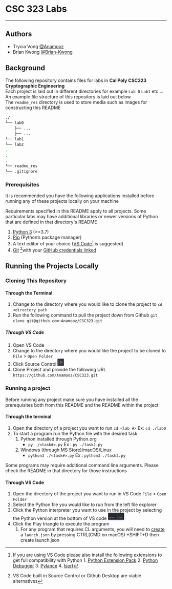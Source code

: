 # CSC 323 Labs

---

## Authors
 - Trycia Vong [@Anamooz](https://github.com/Anamooz)
 - Brian Kwong [@Brian-Kwong](https://github.com/Brian-Kwong)

## Background

The following repository contains files for labs in **Cal Poly CSC323 Cryptographic Engineering**   
Each project is laid out in different directories for example `Lab 0` `Lab1` etc …  
An example file structure of this repository is laid out below  
The `readme_res` directory is used to store media such as images for constructing this README

```bash
./
└── lab0
    ├── ...
    ├── ...
└── lab1
└── lab2
.
.
.
└── readme_res
└── .gitignore
```

### Prerequisites

It is recommended you have the following applications installed before running any of these projects locally on your machine

Requirements specified in this README apply to all projects. Some particular labs may have additional libraries or newer versions of Python that are defined in that directory's README

1. [Python 3](https://www.python.org/downloads/) (\>=3.7)  
2. [Pip](https://pip.pypa.io/en/stable/installation/) (Python’s package manager)  
3. A text editor of your choice ([VS Code](https://code.visualstudio.com/download)[^1] is suggested)  
4. [Git](https://git-scm.com/downloads) [^2]with your [GitHub credentials linked](https://docs.github.com/en/authentication/connecting-to-github-with-ssh) 

## Running the Projects Locally 

### Cloning This Repository 

#### Through the Terminal

1. Change to the directory where you would like to clone the project to `cd <directory path`   
2. Run the following command to pull the project down from Github `git clone git@github.com:Anamooz/CSC323.git`

##### Through VS Code

1. Open VS Code   
2. Change to the directory where you would like the project to be cloned to `File` \> `Open Folder`  
3. Click Source Control  <img src="./readme_res/source_control.png" width="20"/>
4. Clone Project and provide the following URL `https://github.com/Anamooz/CSC323.git`

### Running a project 

Before running any project make sure you have installed all the prerequisites both from this README and the README within the project 

#### Through the terminal

1. Open the directory of a project you want to run `cd <lab #>` Ex: `cd ./lab0`  
2. To start a program run the Python file with the desired task  
   1. Python installed through Python.org  
      - `py ./<task#>.py` Ex : `py ./task2.py`   
   2. Windows (through MS Store)/macOS/Linux  
      - `python3 ./<task#>.py` Ex : `python3 ./task2.py` 

Some programs may require additional command line arguments.  Please check the README in that directory for those instructions   


#### Through VS Code

1. Open the directory of the project you want to run in VS Code `File` \> `Open Folder`  
2. Select the Python file you would like to run from the left file explorer  
3. Click the Python interpreter you want to use in the project by selecting the Python version at the bottom of VS code  <img src="./readme_res/python_version_vscode.png" width=50/> 
4. Click the Play triangle to execute the program  
   1. For any program that requires CL arguments, you will need to [create](https://code.visualstudio.com/docs/python/debugging) a `launch.json` by pressing CTRL(CMD on macOS) \+SHIFT+D then create launch.json

[^1]:  If you are using VS Code please also install the following extensions to get full compatibility with Python 1\. [Python Extension Pack](https://marketplace.visualstudio.com/items?itemName=donjayamanne.python-extension-pack) 2\. [Python Debugger](https://marketplace.visualstudio.com/items?itemName=ms-python.debugpy) 3\. [Pylance](https://marketplace.visualstudio.com/items?itemName=ms-python.vscode-pylance) 4\. [Isort](https://marketplace.visualstudio.com/items?itemName=ms-python.isort)

[^2]:  VS Code built in Source Control or Github Desktop are viable alternatives 